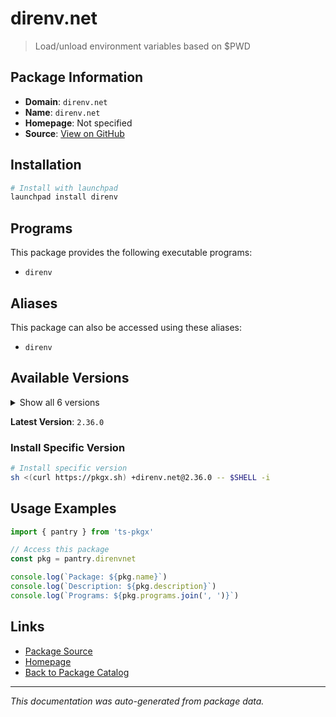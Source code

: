 # direnv.net

> Load/unload environment variables based on $PWD

## Package Information

- **Domain**: `direnv.net`
- **Name**: `direnv.net`
- **Homepage**: Not specified
- **Source**: [View on GitHub](https://github.com/pkgxdev/pantry/tree/main/projects/direnv.net/package.yml)

## Installation

```bash
# Install with launchpad
launchpad install direnv
```

## Programs

This package provides the following executable programs:

- `direnv`

## Aliases

This package can also be accessed using these aliases:

- `direnv`

## Available Versions

<details>
<summary>Show all 6 versions</summary>

- `2.36.0`, `2.35.0`, `2.34.0`, `2.33.0`, `2.32.3`
- `2.32.2`

</details>

**Latest Version**: `2.36.0`

### Install Specific Version

```bash
# Install specific version
sh <(curl https://pkgx.sh) +direnv.net@2.36.0 -- $SHELL -i
```

## Usage Examples

```typescript
import { pantry } from 'ts-pkgx'

// Access this package
const pkg = pantry.direnvnet

console.log(`Package: ${pkg.name}`)
console.log(`Description: ${pkg.description}`)
console.log(`Programs: ${pkg.programs.join(', ')}`)
```

## Links

- [Package Source](https://github.com/pkgxdev/pantry/tree/main/projects/direnv.net/package.yml)
- [Homepage](#)
- [Back to Package Catalog](../package-catalog.md)

---

*This documentation was auto-generated from package data.*

